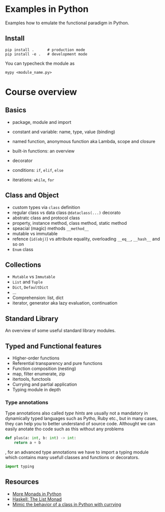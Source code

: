 # Examples in Python



Examples how to emulate the functional paradigm in Python.

## Install

    pip install .      # production mode
    pip install -e .   # development mode


You can typecheck the module as

    mypy <module_name.py>


# Course overview


## Basics

- package, module and import
- constant and variable: name, type, value (binding)
- named function, anonymous function aka Lambda, scope and closure
- built-in functions: an overview
- decorator

- conditions: `if`, `elif`, `else`
- iterations: `while`, `for`


## Class and Object

- custom types via `class` definition
- regular class vs data class `@dataclass(...)` decorato
- abstratc class and protocol class
- property, instance method, class method, static method
- speacial (magic) methods `__method__`
- mutable vs immutable
- refence (`id(obj)`) vs attribute equality, overloading `__eq__`, `__hash__` and so on
- `Enum` class

## Collections

- `Mutable` vs `Immutable`
- `List` and `Tuple`
- `Dict`, `DefaultDict`
- ...
- Comprehension: list, dict
- iterator, generator aka lazy evaluation, continuation

## Standard Library

An overview of some useful standard library modules.


## Typed and Functional features

- Higher-order functions
- Referential transparency and pure functions
- Function composition (nesting)
- map, filter enumerate, zip
- itertools, functools
- Currying and partial application
- Typing module in depth

### Type annotations

Type annotations also called *type hints* are usually not a mandatory in dynamically typed languages such as Pytho, Ruby etc., but in many cases, they can help you to better understand of source code. Althought we can easily anotate tho code such as this without any problems

```python
def plus(a: int, b: int) -> int:
    return a + b
```

, for an advanced type annotations we have to import a typing module which contains many usefull classes and functions or decorators.

```python
import typing
```

## Resources

- [More Monads in Python](https://medium.com/swlh/more-monads-in-python-178492f482f6)
- [Haskell: The List Monad](https://www.schoolofhaskell.com/school/starting-with-haskell/basics-of-haskell/13-the-list-monad)
- [Mimic the behavior of a class in Python with currying](https://towardsdatascience.com/classes-in-functional-programming-ee48a50b6235)
